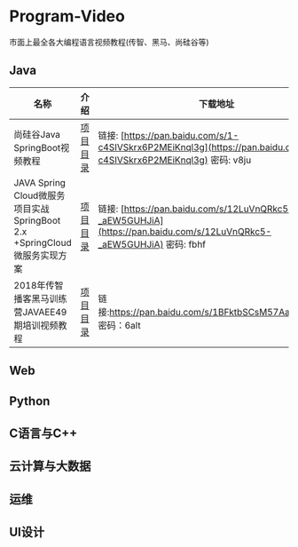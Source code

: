 # Program-Video
市面上最全各大编程语言视频教程(传智、黑马、尚硅谷等)

## Java
名称   | 介绍  | 下载地址
----- | ----- | ------
尚硅谷Java SpringBoot视频教程 | [项目目录](Java/Java_01.md) | 链接: [https://pan.baidu.com/s/1-c4SIVSkrx6P2MEiKnql3g](https://pan.baidu.com/s/1-c4SIVSkrx6P2MEiKnql3g) 密码: v8ju
JAVA Spring Cloud微服务项目实战 SpringBoot 2.x +SpringCloud 微服务实现方案 | [项目目录](Java/Java_02.md) | 链接: [https://pan.baidu.com/s/12LuVnQRkc5-_aEW5GUHJiA](https://pan.baidu.com/s/12LuVnQRkc5-_aEW5GUHJiA) 密码: fbhf
2018年传智播客黑马训练营JAVAEE49期培训视频教程 | [项目目录](Java/Java_03.md) | 链接:https://pan.baidu.com/s/1BFktbSCsM57AajmJA5ilMA  密码：6alt


## Web

## Python

## C语言与C++

## 云计算与大数据

## 运维

## UI设计
